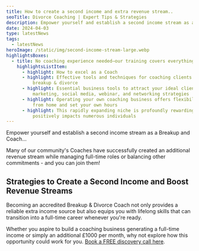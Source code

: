 ```yaml
---
title: How to create a second income and extra revenue stream..
seoTitle: Divorce Coaching | Expert Tips & Strategies
description: Empower yourself and establish a second income stream as a Breakup Coach.
date: 2024-04-03
type: latestNews
tags:
  - latestNews
heroImage: /static/img/second-income-stream-large.webp
highlightsBoxes:
  - title: No coaching experience needed—our training covers everything you need
    highlightsListItem:
      - highlight: How to excel as a Coach
      - highlight: Effective tools and techniques for coaching clients dealing with
          breakup & divorce
      - highlight: Essential business tools to attract your ideal clients, including
          marketing, social media, webinar, and networking strategies
      - highlight: Operating your own coaching business offers flexibility - you can work
          from home and set your own hours
      - highlight: This rapidly expanding niche is profoundly rewarding, as it
          positively impacts numerous individuals
---
```

Empower yourself and establish a second income stream as a Breakup and Coach...

Many of our community's Coaches have successfully created an additional revenue stream while managing full-time roles or balancing other commitments - and you can join them!

## Strategies to Create a Second Income and Boost Revenue Streams

Becoming an accredited Breakup & Divorce Coach not only provides a reliable extra income source but also equips you with lifelong skills that can transition into a full-time career whenever you're ready.

Whether you aspire to build a coaching business generating a full-time income or simply an additional £1000 per month, why not explore how this opportunity could work for you. [Book a FREE discovery call here](/book-a-free-call/).
